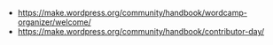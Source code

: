 * https://make.wordpress.org/community/handbook/wordcamp-organizer/welcome/
* https://make.wordpress.org/community/handbook/contributor-day/
